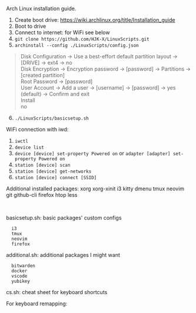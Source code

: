 Arch Linux installation guide.

1. Create boot drive: https://wiki.archlinux.org/title/Installation_guide
2. Boot to drive
3. Connect to internet: for WiFi see below
4. ```git clone https://github.com/HJK-X/LinuxScripts.git```
5. ```archinstall --config ./LinuxScripts/config.json```
> Disk Configuration -> Use a best-effort default partition layout -> [DRIVE] -> ext4 -> no  
> Disk Encryption -> Encryption password -> [password] -> Partitions -> [created partition]  
> Root Password -> [password]  
> User Account -> Add a user -> [username] -> [password] -> yes (default) -> Confirm and exit  
> Install   
> no  
6. ```./LinuxScripts/basicsetup.sh```


WiFi connection with iwd:
1. ```iwctl```
2. ```device list```
3. ```device [device] set-property Powered on``` or ```adapter [adapter] set-property Powered on```
4.  ```station [device] scan```
5.  ```station [device] get-networks```
6.  ```station [device] connect [SSID]```


Additional installed packages:
xorg xorg-xinit i3 kitty dmenu tmux neovim git github-cli firefox htop less 

<br>

basicsetup.sh: basic packages' custom configs
```
  i3
  tmux
  neovim
  firefox
```

additional.sh: additional packages I might want
```
  bitwarden
  docker
  vscode
  yubikey
```
cs.sh: cheat sheet for keyboard shortcuts

For keyboard remapping:
  
